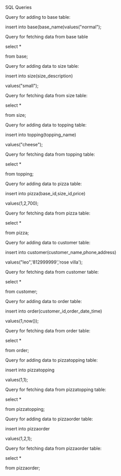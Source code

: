 SQL Queries


Query for adding to base table:


insert into base(base_name)values("normal");


Query for fetching data from base table 


select * 

from base;


Query for adding data to size table:


insert into size(size_description)

values("small");


Query for fetching data from size table:


select * 

from size;


Query for adding data to topping table:


insert into topping(topping_name)

values("cheese");


Query for fetching data from topping table:


select * 

from topping;


Query for adding data to pizza table:


insert into pizza(base_id,size_id,price)

values(1,2,700);


Query for fetching data from pizza table:


select * 

from pizza;


Query for adding data to customer table:


insert into customer(customer_name,phone,address)

values("leo",'812999999','rose villa');


Query for fetching data from customer table:


select * 

from customer;


Query for adding data to order table:


insert into order(customer_id,order_date_time)

values(1,now());


Query for fetching data from order table:


select * 

from order;


Query for adding data to pizzatopping table:


insert into pizzatopping 

values(1,1);


Query for fetching data from pizzatopping table:


select * 

from pizzatopping;


Query for adding data to pizzaorder table:


insert into pizzaorder 

values(1,2,1);


Query for fetching data from pizzaorder table:


select * 

from pizzaorder;



